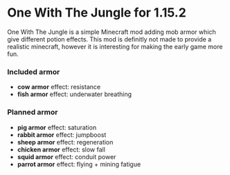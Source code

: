 # One With The Jungle for 1.15.2
One With The Jungle is a simple Minecraft mod adding mob armor which give different potion effects.
This mod is definitly not made to provide a realistic minecraft, however it is interesting for making the early game more fun.

### Included armor
* __cow armor__ effect: resistance
* __fish armor__ effect: underwater breathing

### Planned armor
* __pig armor__ effect: saturation
* __rabbit armor__ effect: jumpboost
* __sheep armor__ effect: regeneration
* __chicken armor__ effect: slow fall
* __squid armor__ effect: conduit power
* __parrot armor__ effect: flying + mining fatigue

